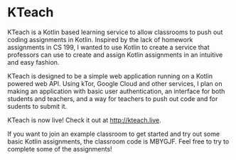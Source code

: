 # KTeach

KTeach is a Kotlin based learning service to allow classrooms to push out coding assignments in Kotlin. Inspired by the lack of homework assignments in CS 199, I wanted to use Kotlin to create a service that professors can use to create and assign Kotlin assignments in an intuitive and easy fashion.

KTeach is designed to be a simple web application running on a Kotlin powered web API. Using kTor, Google Cloud and other services, I plan on making an application with basic user authentication, an interface for both students and teachers, and a way for teachers to push out code and for sudents to submit it.

KTeach is now live! Check it out at http://kteach.live.

If you want to join an example classroom to get started and try out some basic Kotlin assignments, the classroom code is MBYGJF. Feel free to try to complete some of the assignments!

